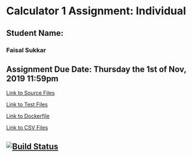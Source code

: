 # Calculator 1 Assignment: Individual
## Student Name: 
### Faisal Sukkar
Assignment Due Date:
Thursday the 1st of Nov, 2019 11:59pm
---
[Link to Source Files](/src)

[Link to Test Files](/src/Tests)

[Link to Dockerfile](/Dockerfile)

[Link to CSV Files](/CSVFiles)

[![Build Status](https://travis-ci.com/curiousbasil/statscalc1.svg?branch=master)](https://travis-ci.com/curiousbasil/statscalc1)
---
